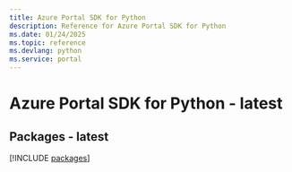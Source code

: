 ```yaml
---
title: Azure Portal SDK for Python
description: Reference for Azure Portal SDK for Python
ms.date: 01/24/2025
ms.topic: reference
ms.devlang: python
ms.service: portal
---
```

# Azure Portal SDK for Python - latest
## Packages - latest
[!INCLUDE [packages](portal-index.md)]